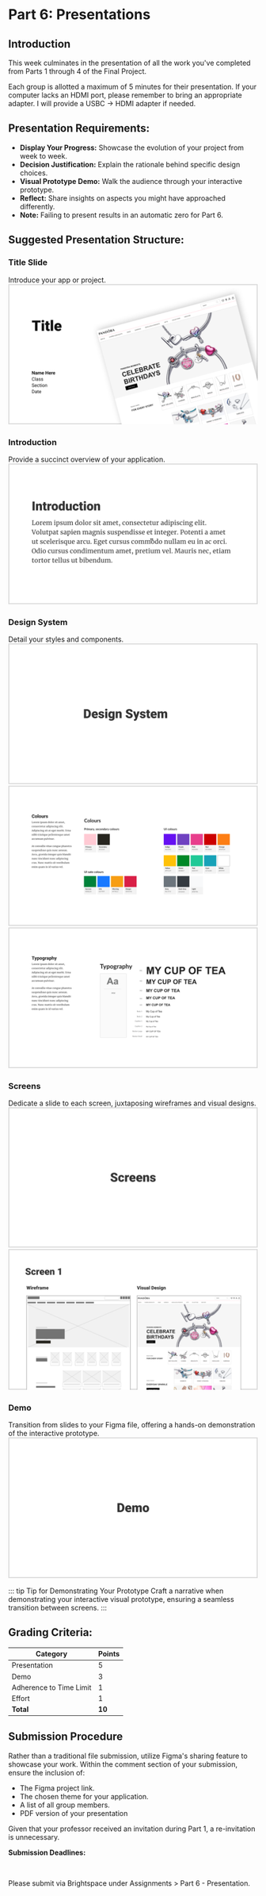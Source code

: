 # Part 6: Presentations

## Introduction

This week culminates in the presentation of all the work you've completed from Parts 1 through 4 of the Final Project.

Each group is allotted a maximum of 5 minutes for their presentation. If your computer lacks an HDMI port, please remember to bring an appropriate adapter. I will provide a USBC -> HDMI adapter if needed.

## Presentation Requirements:

- **Display Your Progress:** Showcase the evolution of your project from week to week.
- **Decision Justification:** Explain the rationale behind specific design choices.
- **Visual Prototype Demo:** Walk the audience through your interactive prototype.
- **Reflect:** Share insights on aspects you might have approached differently.
- **Note:** Failing to present results in an automatic zero for Part 6.

## Suggested Presentation Structure:

### Title Slide

Introduce your app or project.
![Sample Slide](./assets/sample-slide-1.png)

### Introduction

Provide a succinct overview of your application.
![Sample Slide](./assets/sample-slide-2.png)

### Design System

Detail your styles and components.
![Sample Slide](./assets/sample-slide-3.png)
![Sample Slide](./assets/sample-slide-4.png)
![Sample Slide](./assets/sample-slide-5.png)

### Screens

Dedicate a slide to each screen, juxtaposing wireframes and visual designs.
![Sample Slide](./assets/sample-slide-6.png)
![Sample Slide](./assets/sample-slide-7.png)

### Demo

Transition from slides to your Figma file, offering a hands-on demonstration of the interactive prototype.
![Sample Slide](./assets/sample-slide-8.png)

::: tip Tip for Demonstrating Your Prototype
Craft a narrative when demonstrating your interactive visual prototype, ensuring a seamless transition between screens.
:::

## Grading Criteria:

| Category                | Points |
| ----------------------- | ------ |
| Presentation            | 5      |
| Demo                    | 3      |
| Adherence to Time Limit | 1      |
| Effort                  | 1      |
| **Total**               | **10** |

## Submission Procedure

Rather than a traditional file submission, utilize Figma's sharing feature to showcase your work. Within the comment section of your submission, ensure the inclusion of:

- The Figma project link.
- The chosen theme for your application.
- A list of all group members.
- PDF version of your presentation

Given that your professor received an invitation during Part 1, a re-invitation is unnecessary.

**Submission Deadlines:**

<Badge text="Section 300: Tuesday, December 12th @5:00pm" /><br>
<Badge type="error" text="Section 310: Monday, December 11th @6:00pm" />

Please submit via Brightspace under Assignments > Part 6 - Presentation.
